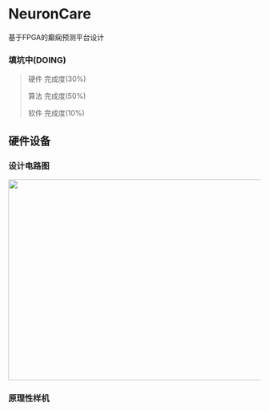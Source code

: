 # NeuronCare
基于FPGA的癫痫预测平台设计

### 填坑中(DOING)

>硬件
> 完成度(30%)
>
>算法
> 完成度(50%)
>
>软件
> 完成度(10%)

## 硬件设备
### 设计电路图
<div align=center><img width="600" height="400" src="http://ol7p21r3m.bkt.clouddn.com/CircuitBCI.png"/></div>

### 原理性样机
<div align=center><img width="600" height="400" src="http://ol7p21r3m.bkt.clouddn.com/%E5%AE%9E%E7%89%A9%E5%9B%BE.jpg/></div>